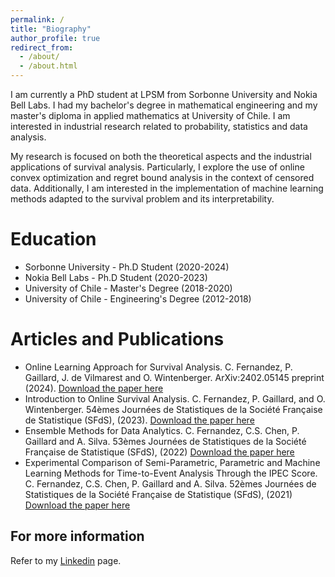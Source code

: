 ```yaml
---
permalink: /
title: "Biography"
author_profile: true
redirect_from: 
  - /about/
  - /about.html
---
```


I am currently a PhD student at LPSM from Sorbonne University and Nokia Bell Labs. I had my bachelor's degree in mathematical engineering and my master's diploma in applied mathematics at University of Chile. I am interested in industrial research related to probability, statistics and data analysis.

My research is focused on both the theoretical aspects and the industrial applications of survival analysis. Particularly, I explore the use of online convex optimization and regret bound analysis in the context of censored data. Additionally, I am interested in the implementation of machine learning methods adapted to the survival problem and its interpretability.


Education
======
* Sorbonne University - Ph.D Student (2020-2024)
* Nokia Bell Labs - Ph.D Student (2020-2023)
* University of Chile - Master's Degree (2018-2020)
* University of Chile - Engineering's Degree (2012-2018)


Articles and Publications
======
* Online Learning Approach for Survival Analysis. C. Fernandez, P. Gaillard, J. de Vilmarest and O. Wintenberger. ArXiv:2402.05145 preprint (2024). [Download the paper here](https://arxiv.org/html/2402.05145v1)
* Introduction to Online Survival Analysis. C. Fernandez, P. Gaillard, and O. Wintenberger. 54èmes Journées de Statistiques de la Société Française de Statistique (SFdS), (2023). [Download the paper here](https://drive.google.com/file/d/1_KeLhWYrqphCyOhDhQFjJER5HfXOHRzD/view)
* Ensemble Methods for Data Analytics. C. Fernandez, C.S. Chen, P. Gaillard and A. Silva. 53èmes Journées de Statistiques de la Société Française de Statistique (SFdS), (2022) [Download the paper here](https://jds22.sciencesconf.org/data/pages/LivretJdS22_version_longue.pdf)
* Experimental Comparison of Semi-Parametric, Parametric and Machine Learning Methods for Time-to-Event Analysis Through the IPEC Score. C. Fernandez, C.S. Chen, P. Gaillard and A. Silva. 52èmes Journées de Statistiques de la Société Française de Statistique (SFdS), (2021) [Download the paper here](https://jds2021.sciencesconf.org/data/pages/book_jds2021_fr_compressed.pdf)


For more information
------
Refer to my [Linkedin](https://www.linkedin.com/in/camferna) page.
